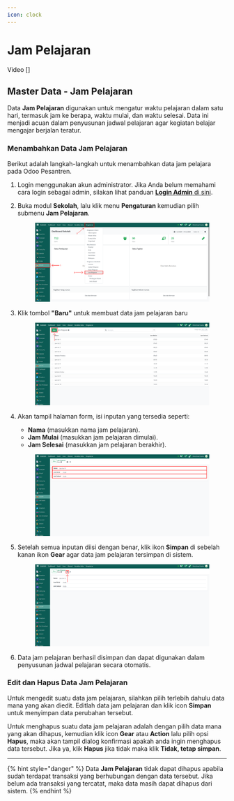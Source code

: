 ```yaml
---
icon: clock
---
```


# Jam Pelajaran

Video \[]

## Master Data - Jam Pelajaran

Data **Jam Pelajaran** digunakan untuk mengatur waktu pelajaran dalam satu hari, termasuk jam ke berapa, waktu mulai, dan waktu selesai. Data ini menjadi acuan dalam penyusunan jadwal pelajaran agar kegiatan belajar mengajar berjalan teratur.

### Menambahkan Data Jam Pelajaran

Berikut adalah langkah-langkah untuk menambahkan data jam pelajara pada Odoo Pesantren.

1. Login menggunakan akun administrator. Jika Anda belum memahami cara login sebagai admin, silakan lihat panduan [**Login Admin** di sini](../../panduan-login/login-admin.md).
2.  Buka modul **Sekolah**, lalu klik menu **Pengaturan** kemudian pilih submenu **Jam Pelajaran**.

    <figure><img src="../../.gitbook/assets/images-272.png" alt=""><figcaption></figcaption></figure>


3.  Klik tombol **"Baru"** untuk membuat data jam pelajaran baru

    <figure><img src="../../.gitbook/assets/images-273.png" alt=""><figcaption></figcaption></figure>


4.  Akan tampil halaman form, isi inputan yang tersedia seperti:

    * **Nama** (masukkan nama jam pelajaran).
    * **Jam Mulai** (masukkan jam pelajaran dimulai).
    * **Jam Selesai** (masukkan jam pelajaran berakhir).

    <figure><img src="../../.gitbook/assets/images-274.png" alt=""><figcaption></figcaption></figure>


5.  Setelah semua inputan diisi dengan benar, klik ikon **Simpan** di sebelah kanan ikon **Gear** agar data jam pelajaran tersimpan di sistem.

    <figure><img src="../../.gitbook/assets/images-275.png" alt=""><figcaption></figcaption></figure>


6. Data jam pelajaran berhasil disimpan dan dapat digunakan dalam penyusunan jadwal pelajaran secara otomatis.

### Edit dan Hapus Data Jam Pelajaran

Untuk mengedit suatu data jam pelajaran, silahkan pilih terlebih dahulu data mana yang akan diedit. Editlah data jam pelajaran dan klik icon **Simpan** untuk menyimpan data perubahan tersebut.

Untuk menghapus suatu data jam pelajaran adalah dengan pilih data mana yang akan dihapus, kemudian klik icon **Gear** atau **Action** lalu pilih opsi **Hapus**, maka akan tampil dialog konfirmasi apakah anda ingin menghapus data tersebut. Jika ya, klik **Hapus** jika tidak maka klik **Tidak, tetap simpan**.

***

{% hint style="danger" %}
Data **Jam Pelajaran** tidak dapat dihapus apabila sudah terdapat transaksi yang berhubungan dengan data tersebut. Jika belum ada transaksi yang tercatat, maka data masih dapat dihapus dari sistem.
{% endhint %}
